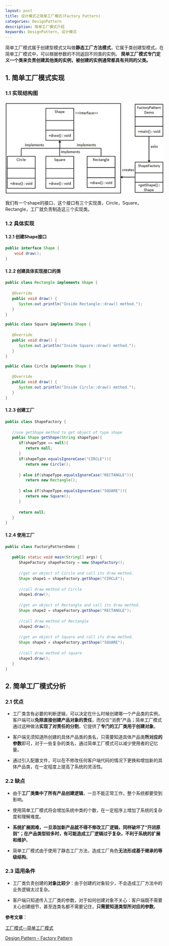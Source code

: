 ```yaml
---
layout: post
title: 设计模式之简单工厂模式(Factory Pattern)
categories: DesignPattern
description: 简单工厂模式介绍
keywords: DesignPattern, 设计模式
---
```


简单工厂模式属于创建型模式又叫做**静态工厂方法模式**，它属于类创建型模式。在简单工厂模式中，可以根据参数的不同返回不同类的实例。
**简单工厂模式专门定义一个类来负责创建其他类的实例，被创建的实例通常都具有共同的父类。**

## 1. 简单工厂模式实现

### 1.1 实现结构图

![简单工厂模式结构图](/images/posts/designpattern/factory_pattern_uml_diagram.png)

我们有一个shape的接口，这个接口有三个实现类，Circle，Square，Rectangle，工厂就负责制造这三个实现类。

### 1.2 具体实现

#### 1.2.1 创建Shape接口

```java
public interface Shape {
	void draw();
}
```

#### 1.2.2 创建具体实现接口的类

```java
public class Rectangle implements Shape {

   @Override
   public void draw() {
      System.out.println("Inside Rectangle::draw() method.");
   }
}
```

```java
public class Square implements Shape {

   @Override
   public void draw() {
      System.out.println("Inside Square::draw() method.");
   }
}
```

```java
public class Circle implements Shape {

   @Override
   public void draw() {
      System.out.println("Inside Circle::draw() method.");
   }
}
```

#### 1.2.3 创建工厂

```java
public class ShapeFactory {
	
   //use getShape method to get object of type shape 
   public Shape getShape(String shapeType){
      if(shapeType == null){
         return null;
      }		
      if(shapeType.equalsIgnoreCase("CIRCLE")){
         return new Circle();
         
      } else if(shapeType.equalsIgnoreCase("RECTANGLE")){
         return new Rectangle();
         
      } else if(shapeType.equalsIgnoreCase("SQUARE")){
         return new Square();
      }
      
      return null;
   }
}
```

#### 1.2.4 使用工厂

```java
public class FactoryPatternDemo {

   public static void main(String[] args) {
      ShapeFactory shapeFactory = new ShapeFactory();

      //get an object of Circle and call its draw method.
      Shape shape1 = shapeFactory.getShape("CIRCLE");

      //call draw method of Circle
      shape1.draw();

      //get an object of Rectangle and call its draw method.
      Shape shape2 = shapeFactory.getShape("RECTANGLE");

      //call draw method of Rectangle
      shape2.draw();

      //get an object of Square and call its draw method.
      Shape shape3 = shapeFactory.getShape("SQUARE");

      //call draw method of square
      shape3.draw();
   }
}
```

## 2. 简单工厂模式分析

### 2.1 优点

- 工厂类含有必要的判断逻辑，可以决定在什么时候创建哪一个产品类的实例，客户端可以**免除直接创建产品对象的责任**，而仅仅“消费”产品；简单工厂模式通过这种做法**实现了对责任的分割**，它提供了**专门的工厂类用于创建对象**。

- 客户端无须知道所创建的具体产品类的类名，只需要知道具体产品类**所对应的参数**即可，对于一些复杂的类名，通过简单工厂模式可以减少使用者的记忆量。

- 通过引入配置文件，可以在不修改任何客户端代码的情况下更换和增加新的具体产品类，在一定程度上提高了系统的灵活性。

### 2.2 缺点

- 由于**工厂类集中了所有产品创建逻辑**，一旦不能正常工作，整个系统都要受到影响。

- 使用简单工厂模式将会增加系统中类的个数，在一定程序上增加了系统的复杂度和理解难度。

- **系统扩展困难，一旦添加新产品就不得不修改工厂逻辑，同样破坏了“开闭原则”；在产品类型较多时，有可能造成工厂逻辑过于复杂，不利于系统的扩展和维护**。

- 简单工厂模式由于使用了静态工厂方法，造成工厂角色**无法形成基于继承的等级结构**。

### 2.3 适用条件

- 工厂类负责创建的**对象比较少**：由于创建的对象较少，不会造成工厂方法中的业务逻辑太过复杂。

- 客户端只知道传入工厂类的参数，对于如何创建对象不关心：客户端既不需要关心创建细节，甚至连类名都不需要记住，**只需要知道类型所对应的参数**。

**参考文章**：

[工厂模式--简单工厂模式](https://www.jianshu.com/p/5cb52d84bd6d)

[Design Pattern - Factory Pattern](https://www.tutorialspoint.com/design_pattern/factory_pattern.htm)